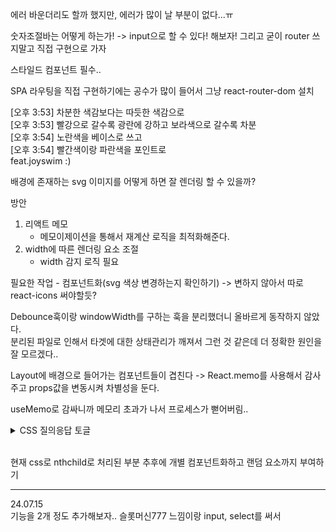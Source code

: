 에러 바운더리도 할까 했지만, 에러가 많이 날 부분이 없다...ㅠ

숫자조절바는 어떻게 하는가! -> input으로 할 수 있다! 해보자!
그리고 굳이 router 쓰지말고 직접 구현으로 가자

스타일드 컴포넌트 필수..

SPA 라우팅을 직접 구현하기에는 공수가 많이 들어서 그냥 react-router-dom 설치

[오후 3:53] 차분한 색감보다는 따듯한 색감으로<br>
[오후 3:53] 빨강으로 갈수록 광란에 강하고 보라색으로 갈수록 차분<br>
[오후 3:54] 노란색을 베이스로 쓰고<br>
[오후 3:54] 빨간색이랑 파란색을 포인트로<br>
feat.joyswim :)

배경에 존재하는 svg 이미지를 어떻게 하면 잘 렌더링 할 수 있을까?

방안

1. 리액트 메모
   - 메모이제이션을 통해서 재계산 로직을 최적화해준다.
2. width에 따른 렌더링 요소 조절
   - width 감지 로직 필요

필요한 작업 - 컴포넌트화(svg 색상 변경하는지 확인하기) -> 변하지 않아서 따로 react-icons 써야할듯?

Debounce훅이랑 windowWidth를 구하는 훅을 분리했더니 올바르게 동작하지 않았다.<br >
분리된 파일로 인해서 타겟에 대한 상태관리가 깨져서 그런 것 같은데 더 정확한 원인을 잘 모르겠다..

Layout에 배경으로 들어가는 컴포넌트들이 겹친다 -> React.memo를 사용해서 감사주고 props값을 변동시켜 차별성을 둔다.

useMemo로 감싸니까 메모리 초과가 나서 프로세스가 뻗어버림..

<details>
<summary>CSS 질의응답 토글</summary>
<div markdown="1">

색상
재미있고 익살스러운 사이트를 만들기 위해 오렌지 계열의 배경과 라이트모드 및 다크모드를 지원하려면 가독성과 조화를 고려한 색상 조합이 중요합니다. 아래는 추천하는 색상 조합입니다.

### 라이트 모드

- **배경색**: 밝은 오렌지 계열 (#FFE5B4)
- **글씨 색상**: 진한 갈색 (#5A3E36) 또는 검정 (#000000)
- **기타 색상**: 밝은 회색 (#F0F0F0) 또는 하이라이트 색상 (#FFD700, 황금색)

### 다크 모드

- **배경색**: 어두운 오렌지 계열 (#FF8C00)
- **글씨 색상**: 밝은 흰색 (#FFFFFF) 또는 연한 회색 (#D3D3D3)
- **기타 색상**: 어두운 회색 (#2F2F2F) 또는 하이라이트 색상 (#FFD700, 황금색)

### CSS 예시

```css
/* 라이트 모드 */
body.light-mode {
  background-color: #ffe5b4;
  color: #5a3e36;
}

body.light-mode .highlight {
  background-color: #ffd700;
}

/* 다크 모드 */
body.dark-mode {
  background-color: #ff8c00;
  color: #ffffff;
}

body.dark-mode .highlight {
  background-color: #ffd700;
}

/* 공통 스타일 */
.floating-element {
  position: absolute;
  animation: float 5s infinite;
}

/* 색상표에 있는 요소들 */
.color-1 {
  background-color: #ff0000;
}
.color-2 {
  background-color: #00ff00;
}
.color-3 {
  background-color: #0000ff;
}
.color-4 {
  background-color: #ff00ff;
}
.color-5 {
  background-color: #00ffff;
}
.color-6 {
  background-color: #ffa500;
}
.color-7 {
  background-color: #800080;
}
.color-8 {
  background-color: #008000;
}
.color-9 {
  background-color: #ffc0cb;
}
.color-10 {
  background-color: #ff5733;
}
.color-11 {
  background-color: #33ff57;
}
.color-12 {
  background-color: #5733ff;
}
.color-13 {
  background-color: #33ffff;
}
.color-14 {
  background-color: #ff33ff;
}
.color-15 {
  background-color: #33ffaa;
}
.color-16 {
  background-color: #aa33ff;
}
.color-17 {
  background-color: #33aaff;
}
.color-18 {
  background-color: #ffa733;
}
.color-19 {
  background-color: #733fff;
}

@keyframes float {
  0% {
    transform: translateY(0);
  }
  50% {
    transform: translateY(-20px);
  }
  100% {
    transform: translateY(0);
  }
}
```

이렇게 하면 배경색과 글씨 색상이 잘 어우러지면서도 가독성을 유지할 수 있습니다. 또한, 떠다니는 요소들의 색상이 배경과 잘 어울리도록 조정되어 재미있고 익살스러운 느낌을 줄 수 있습니다.
<br />
답변2<br />
더 어두운 다크모드 색상을 사용하여 눈의 피로를 줄이는 것이 좋습니다. 다음은 좀 더 어두운 다크모드 색상 조합입니다.

### 다크 모드

- **배경색**: 어두운 오렌지 계열 (#4E342E)
- **글씨 색상**: 밝은 흰색 (#FFFFFF) 또는 연한 회색 (#D3D3D3)
- **기타 색상**: 어두운 회색 (#2F2F2F) 또는 하이라이트 색상 (#FFD700, 황금색)

### CSS 예시

```css
/* 라이트 모드 */
body.light-mode {
  background-color: #ffe5b4;
  color: #5a3e36;
}

body.light-mode .highlight {
  background-color: #ffd700;
}

/* 다크 모드 */
body.dark-mode {
  background-color: #4e342e;
  color: #ffffff;
}

body.dark-mode .highlight {
  background-color: #ffd700;
}

/* 공통 스타일 */
.floating-element {
  position: absolute;
  animation: float 5s infinite;
}

/* 색상표에 있는 요소들 */
.color-1 {
  background-color: #ff0000;
}
.color-2 {
  background-color: #00ff00;
}
.color-3 {
  background-color: #0000ff;
}
.color-4 {
  background-color: #ff00ff;
}
.color-5 {
  background-color: #00ffff;
}
.color-6 {
  background-color: #ffa500;
}
.color-7 {
  background-color: #800080;
}
.color-8 {
  background-color: #008000;
}
.color-9 {
  background-color: #ffc0cb;
}
.color-10 {
  background-color: #ff5733;
}
.color-11 {
  background-color: #33ff57;
}
.color-12 {
  background-color: #5733ff;
}
.color-13 {
  background-color: #33ffff;
}
.color-14 {
  background-color: #ff33ff;
}
.color-15 {
  background-color: #33ffaa;
}
.color-16 {
  background-color: #aa33ff;
}
.color-17 {
  background-color: #33aaff;
}
.color-18 {
  background-color: #ffa733;
}
.color-19 {
  background-color: #733fff;
}

@keyframes float {
  0% {
    transform: translateY(0);
  }
  50% {
    transform: translateY(-20px);
  }
  100% {
    transform: translateY(0);
  }
}
```

이렇게 하면 다크 모드에서 배경색이 더 어두워지면서 눈의 피로를 줄일 수 있습니다. 밝은 글씨 색상과 조화를 이루어 가독성을 유지할 수 있습니다.

</div>
</details>
<br />

현재 css로 nthchild로 처리된 부분 추후에 개별 컴포넌트화하고 랜덤 요소까지 부여하기

---

24.07.15<br >
기능을 2개 정도 추가해보자..
슬롯머신777 느낌이랑 input, select를 써서
